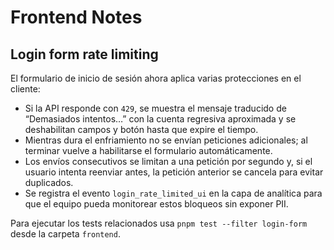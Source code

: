 # Frontend Notes

## Login form rate limiting

El formulario de inicio de sesión ahora aplica varias protecciones en el cliente:

- Si la API responde con `429`, se muestra el mensaje traducido de “Demasiados intentos…” con la cuenta regresiva aproximada y se deshabilitan campos y botón hasta que expire el tiempo.
- Mientras dura el enfriamiento no se envían peticiones adicionales; al terminar vuelve a habilitarse el formulario automáticamente.
- Los envíos consecutivos se limitan a una petición por segundo y, si el usuario intenta reenviar antes, la petición anterior se cancela para evitar duplicados.
- Se registra el evento `login_rate_limited_ui` en la capa de analítica para que el equipo pueda monitorear estos bloqueos sin exponer PII.

Para ejecutar los tests relacionados usa `pnpm test --filter login-form` desde la carpeta `frontend`.
